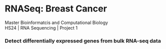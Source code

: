 # RNASeq: Breast Cancer

Master Bioinformatcis and Computational Biology\
HS24 | RNA Sequencing | Project 1

### Detect differentially expressed genes from bulk RNA-seq data
